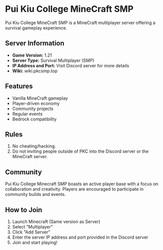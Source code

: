 # Pui Kiu College MineCraft SMP

Pui Kiu College MineCraft SMP is a MineCraft multiplayer server offering a survival gameplay experience. 

## Server Information

- **Game Version:** 1.21
- **Server Type:** Survival Multiplayer (SMP)
- **IP Address and Port:** Visit Discord server for more details
- **Wiki:** wiki.pkcsmp.top

## Features

- Vanilla MineCraft gameplay
- Player-driven economy
- Community projects
- Regular events
- Bedrock compatibility

## Rules

1. No cheating/hacking.
2. Do not inviting people outside of PKC into the Discord server or the MineCraft server.

## Community

Pui Kiu College Minecraft SMP boasts an active player base with a focus on collaboration and creativity. Players are encouraged to participate in community builds and events.

## How to Join

1. Launch Minecraft (Same version as Server)
2. Select "Multiplayer"
3. Click "Add Server"
4. Enter the server IP address and port provided in the Discord server
5. Join and start playing!
